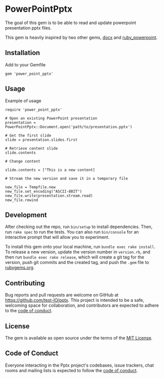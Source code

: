 # PowerPointPptx

The goal of this gem is to be able to read and update powerpoint presentation pptx files.

This gem is heavily inspired by two other gems, [docx](https://github.com/ruby-docx/docx) and [ruby_powerpoint](https://github.com/pythonicrubyist/ruby_powerpoint).


## Installation

Add to your Gemfile
```
gem 'power_point_pptx'
```



## Usage

Example of usage

```
require 'power_point_pptx'

# Open an existing PowerPoint presentation
presentation = PowerPointPptx::Document.open('path/to/presentation.pptx')

# Get the first slide
slide = presentation.slides.first

# Retrieve content slide
slide.contents

# Change content

slide.contents = ["This is a new content]

# Stream the new version and save it in a temporary file

new_file = Tempfile.new
new_file.set_encoding("ASCII-8BIT")
new_file.write(presentation.stream.read)
new_file.rewind
```

## Development

After checking out the repo, run `bin/setup` to install dependencies. Then, run `rake spec` to run the tests. You can also run `bin/console` for an interactive prompt that will allow you to experiment.

To install this gem onto your local machine, run `bundle exec rake install`. To release a new version, update the version number in `version.rb`, and then run `bundle exec rake release`, which will create a git tag for the version, push git commits and the created tag, and push the `.gem` file to [rubygems.org](https://rubygems.org).

## Contributing

Bug reports and pull requests are welcome on GitHub at https://github.com/test-IO/pptx. This project is intended to be a safe, welcoming space for collaboration, and contributors are expected to adhere to the [code of conduct](https://github.com/test-IO/pptx/blob/master/CODE_OF_CONDUCT.md).

## License

The gem is available as open source under the terms of the [MIT License](https://opensource.org/licenses/MIT).

## Code of Conduct

Everyone interacting in the Pptx project's codebases, issue trackers, chat rooms and mailing lists is expected to follow the [code of conduct](https://github.com/test-IO/pptx/blob/master/CODE_OF_CONDUCT.md).
